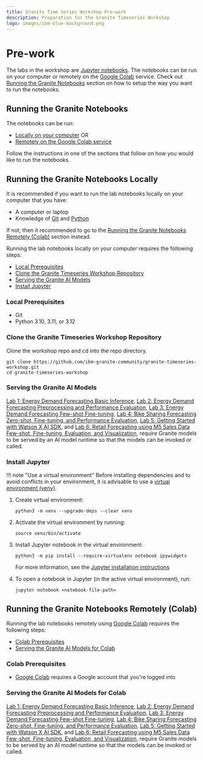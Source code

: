 ```yaml
---
title: Granite Time Series Workshop Pre-work
description: Preparation for the Granite Timeseries Workshop
logo: images/ibm-blue-background.png
---
```


# Pre-work

The labs in the workshop are [Jupyter notebooks](https://jupyter.org/). The notebooks can be run on your computer or remotely on the [Google Colab](https://colab.research.google.com) service. Check out [Running the Granite Notebooks](#running-the-granite-notebooks) section on how to setup the way you want to run the notebooks.

## Running the Granite Notebooks

The notebooks can be run:

- [Locally on your computer](#running-the-granite-notebooks-locally) OR
- [Remotely on the Google Colab service](#running-the-granite-notebooks-remotely-colab)

Follow the instructions in one of the sections that follow on how you would like to run the notebooks.

## Running the Granite Notebooks Locally

It is recommended if you want to run the lab notebooks locally on your computer that you have:

- A computer or laptop
- Knowledge of [Git](https://git-scm.com/) and [Python](https://www.python.org/)

If not, then it recommended to go to the [Running the Granite Notebooks Remotely (Colab)](#running-the-granite-notebooks-remotely-colab) section instead.

Running the lab notebooks locally on your computer requires the following steps:

- [Local Prerequisites](#local-prerequisites)
- [Clone the Granite Timeseries Workshop Repository](#clone-the-granite-timeseries-workshop-repository)
- [Serving the Granite AI Models](#serving-the-granite-ai-models)
- [Install Jupyter](#install-jupyter)

### Local Prerequisites

- Git
- Python 3.10, 3.11, or 3.12

### Clone the Granite Timeseries Workshop Repository

Clone the workshop repo and cd into the repo directory.

```shell
git clone https://github.com/ibm-granite-community/granite-timeseries-workshop.git
cd granite-timeseries-workshop
```

### Serving the Granite AI Models

<!-- Which timeseries labs need to be served by an AI model runtime? -->

[Lab 1: Energy Demand Forecasting Basic Inference](../lab-1/README.md), [Lab 2: Energy Demand Forecasting Preprocessing and Performance Evaluation](../lab-2/README.md), [Lab 3: Energy Demand Forecasting Few-shot Fine-tuning](../lab-3/README.md), [Lab 4: Bike Sharing Forecasting Zero-shot, Fine-tuning, and Performance Evaluation](../lab-4/README.md), [Lab 5: Getting Started with Watson X AI SDK](../lab-5/README.md), and [Lab 6: Retail Forecasting using M5 Sales Data Few-shot, Fine-tuning, Evaluation, and Visualization](../lab-6/README.md), require Granite models to be served by an AI model runtime so that the models can be invoked or called.

### Install Jupyter

!!! note "Use a virtual environment"
    Before installing dependencies and to avoid conflicts in your environment, it is advisable to use a [virtual environment (venv)](https://docs.python.org/3/library/venv.html).

1. Create virtual environment:

    ```shell
    python3 -m venv --upgrade-deps --clear venv
    ```

1. Activate the virtual environment by running:

    ```shell
    source venv/bin/activate
    ```

1. Install Jupyter notebook in the virtual environment:

    ```shell
    python3 -m pip install --require-virtualenv notebook ipywidgets
    ```

    For more information, see the [Jupyter installation instructions](https://jupyter.org/install)

1. To open a notebook in Jupyter (in the active virtual environment), run:

    ```shell
    jupyter notebook <notebook-file-path>
    ```

## Running the Granite Notebooks Remotely (Colab)

Running the lab notebooks remotely using [Google Colab](https://colab.research.google.com) requires the following steps:

- [Colab Prerequisites](#colab-prerequisites)
- [Serving the Granite AI Models for Colab](#serving-the-granite-ai-models-for-colab)

### Colab Prerequisites

- [Google Colab](https://colab.research.google.com) requires a Google account that you're logged into

### Serving the Granite AI Models for Colab

<!-- Which timeseries labs need to be served by an AI model runtime? -->

[Lab 1: Energy Demand Forecasting Basic Inference](../lab-1/README.md), [Lab 2: Energy Demand Forecasting Preprocessing and Performance Evaluation](../lab-2/README.md), [Lab 3: Energy Demand Forecasting Few-shot Fine-tuning](../lab-3/README.md), [Lab 4: Bike Sharing Forecasting Zero-shot, Fine-tuning, and Performance Evaluation](../lab-4/README.md), [Lab 5: Getting Started with Watson X AI SDK](../lab-5/README.md), and [Lab 6: Retail Forecasting using M5 Sales Data Few-shot, Fine-tuning, Evaluation, and Visualization](../lab-6/README.md), require Granite models to be served by an AI model runtime so that the models can be invoked or called.
